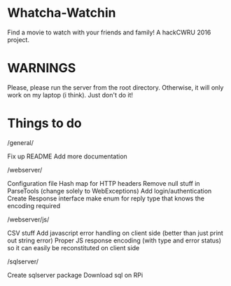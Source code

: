 # Whatcha-Watchin
Find a movie to watch with your friends and family! A hackCWRU 2016 project.


# WARNINGS

Please, please run the server from the root directory. Otherwise, it will only work on my laptop (i think). Just don't do it!


# Things to do

/general/

Fix up README
Add more documentation

/webserver/

Configuration file
Hash map for HTTP headers
Remove null stuff in ParseTools (change solely to WebExceptions)
Add login/authentication
Create Response interface
make enum for reply type that knows the encoding required

/webserver/js/

CSV stuff
Add javascript error handling on client side (better than just print out string error)
Proper JS response encoding (with type and error status) so it can easily be reconstituted on client side


/sqlserver/

Create sqlserver package
Download sql on RPi